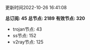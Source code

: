 更新时间2022-10-26 16:41:08

**总订阅: 45**
**总节点: 2189**
**有效节点: 320**
- trojan节点: 43
- ss节点: 152
- v2ray节点: 125
